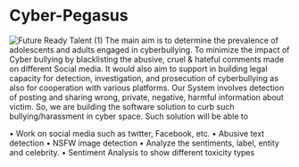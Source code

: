 # Cyber-Pegasus
![Future Ready Talent (1)](https://user-images.githubusercontent.com/59484636/156036418-4580e431-a507-4237-8f39-da39aa98d50c.png)
The main aim is to determine the prevalence of adolescents and adults engaged in cyberbullying. To minimize the impact of Cyber bullying by blacklisting the abusive, cruel & hateful comments made on different Social media. It would also aim to support in building legal capacity for detection, investigation, and prosecution of cyberbullying as also for cooperation with various platforms. Our System involves detection of posting and sharing wrong, private, negative, harmful information about victim. So, we are building the software solution to curb such bullying/harassment in cyber space. Such solution will be able to

•	Work on social media such as twitter, Facebook, etc.
•	Abusive text detection
•	NSFW image detection 
•	Analyze the sentiments, label, entity and celebrity.
•	Sentiment Analysis to show different toxicity types
